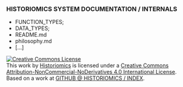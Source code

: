 ### HISTORIOMICS SYSTEM DOCUMENTATION / INTERNALS
* FUNCTION_TYPES;
* DATA_TYPES;
* README.md
* philosophy.md
* [...]

<a rel="license" href="http://creativecommons.org/licenses/by-nc-nd/4.0/"><img alt="Creative Commons License" style="border-width:0" src="https://i.creativecommons.org/l/by-nc-nd/4.0/80x15.png" /></a><br />This work by <a xmlns:cc="http://creativecommons.org/ns#" href="http://twitter.com/historiomics" property="cc:attributionName" rel="cc:attributionURL">Historiomics</a> is licensed under a <a rel="license" href="http://creativecommons.org/licenses/by-nc-nd/4.0/">Creative Commons Attribution-NonCommercial-NoDerivatives 4.0 International License</a>.<br />Based on a work at <a xmlns:dct="http://purl.org/dc/terms/" href="https://github.com/Historiomics/Index" rel="dct:source">GITHUB @ HISTORIOMICS / INDEX</a>.
